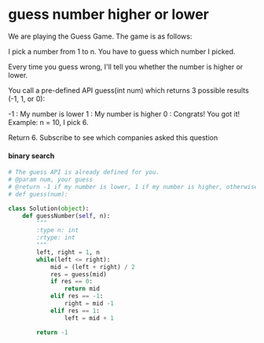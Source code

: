 # guess number higher or lower

We are playing the Guess Game. The game is as follows:

I pick a number from 1 to n. You have to guess which number I picked.

Every time you guess wrong, I'll tell you whether the number is higher or lower.

You call a pre-defined API guess(int num) which returns 3 possible results (-1, 1, or 0):

-1 : My number is lower
 1 : My number is higher
 0 : Congrats! You got it!
Example:
n = 10, I pick 6.

Return 6.
Subscribe to see which companies asked this question

#### binary search

```python
# The guess API is already defined for you.
# @param num, your guess
# @return -1 if my number is lower, 1 if my number is higher, otherwise return 0
# def guess(num):

class Solution(object):
    def guessNumber(self, n):
        """
        :type n: int
        :rtype: int
        """
        left, right = 1, n
        while(left <= right):
            mid = (left + right) / 2
            res = guess(mid)
            if res == 0:
                return mid
            elif res == -1:
                right = mid -1
            elif res == 1:
                left = mid + 1

        return -1
```
